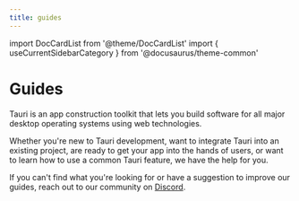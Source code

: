 ```yaml
---
title: guides
---
```


import DocCardList from '@theme/DocCardList'
import { useCurrentSidebarCategory } from '@docusaurus/theme-common'

# Guides

Tauri is an app construction toolkit that lets you build software for all major desktop operating systems using web technologies.

Whether you're new to Tauri development, want to integrate Tauri into an existing project, are ready to get your app into the hands of users, or want to learn how to use a common Tauri feature, we have the help for you.

If you can't find what you're looking for or have a suggestion to improve our guides, reach out to our community on [Discord](https://discord.com/invite/tauri).

<DocCardList items={useCurrentSidebarCategory().items} />
